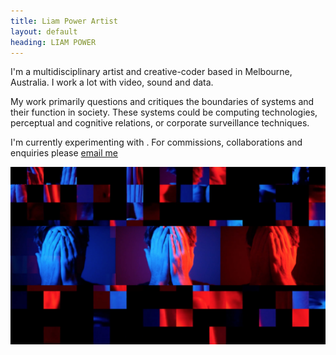 ```yaml
---
title: Liam Power Artist
layout: default
heading: LIAM POWER
---
```

I'm a multidisciplinary artist and creative-coder based in Melbourne, Australia.
I work a lot with video, sound and data.

My work primarily questions and critiques the boundaries of systems and their function in society. These systems could be computing technologies, perceptual and cognitive relations, or corporate surveillance techniques.

I'm currently experimenting with <span id="randomexperiment"></span>.
For commissions, collaborations and enquiries please <a href="mailto:liamfpower@gmail.com">email me

![extraction](./images/extraction.jpg)
